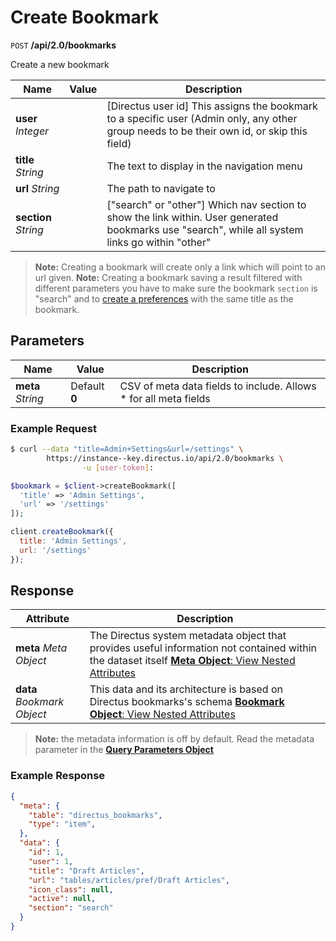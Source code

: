 # Create Bookmark

<span class="request">`POST` **/api/2.0/bookmarks**</span>

<span class="description">Create a new bookmark</span>

<span class="arguments">Name</span> | Value | Description
--------------|--------------- | ----------------------
**user** _Integer_         |   | [Directus user id] This assigns the bookmark to a specific user (Admin only, any other group needs to be their own id, or skip this field)
**title** _String_         |   | The text to display in the navigation menu
**url** _String_           |   | The path to navigate to
**section** _String_        |  | ["search" or "other"] Which nav section to show the link within. User generated bookmarks use "search", while all system links go within "other"

> **Note:** Creating a bookmark will create only a link which will point to an url given.
> **Note:** Creating a bookmark saving a result filtered with different parameters you have to make sure the bookmark `section` is "search" and to [create a preferences](/preferences/create-preferences.md) with the same title as the bookmark.

## Parameters
<span class="arguments">Name</span> | Value | Description
--------------|--------------- | ----------------------
**meta**  _String_ |  <span class="default">Default **0**</span>  |  CSV of meta data fields to include. Allows * for all meta fields

### Example Request

```bash
$ curl --data "title=Admin+Settings&url=/settings" \
        https://instance--key.directus.io/api/2.0/bookmarks \
                -u [user-token]:
```

```php
$bookmark = $client->createBookmark([
  'title' => 'Admin Settings',
  'url' => '/settings'
]);
```

```javascript
client.createBookmark({
  title: 'Admin Settings',
  url: '/settings'
});
```

## Response

<span class="attributes">Attribute</span> | Description
--------|------------
**meta** _Meta Object_ | The Directus system metadata object that provides useful information not contained within the dataset itself [**Meta Object**: View Nested Attributes](/overview/objects-model.md#meta-object)
**data** _Bookmark Object_ | <span class="custom">This data and its architecture is based on Directus bookmarks's schema</span> [**Bookmark Object**: View Nested Attributes](/overview/objects-model.md#bookmark-object)

> **Note:** the metadata information is off by default. Read the metadata parameter in the [**Query Parameters Object**](/overview/objects-model.md#query-parameters-object)

### Example Response

```json
{
  "meta": {
    "table": "directus_bookmarks",
    "type": "item",
  },
  "data": {
    "id": 1,
    "user": 1,
    "title": "Draft Articles",
    "url": "tables/articles/pref/Draft Articles",
    "icon_class": null,
    "active": null,
    "section": "search"
  }
}
```
